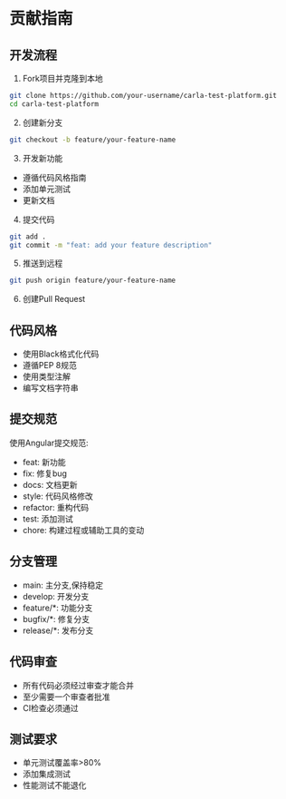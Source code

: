 # 贡献指南

## 开发流程

1. Fork项目并克隆到本地
```bash
git clone https://github.com/your-username/carla-test-platform.git
cd carla-test-platform
```

2. 创建新分支
```bash
git checkout -b feature/your-feature-name
```

3. 开发新功能
- 遵循代码风格指南
- 添加单元测试
- 更新文档

4. 提交代码
```bash
git add .
git commit -m "feat: add your feature description"
```

5. 推送到远程
```bash
git push origin feature/your-feature-name
```

6. 创建Pull Request

## 代码风格

- 使用Black格式化代码
- 遵循PEP 8规范
- 使用类型注解
- 编写文档字符串

## 提交规范

使用Angular提交规范:

- feat: 新功能
- fix: 修复bug
- docs: 文档更新
- style: 代码风格修改
- refactor: 重构代码
- test: 添加测试
- chore: 构建过程或辅助工具的变动

## 分支管理

- main: 主分支,保持稳定
- develop: 开发分支
- feature/*: 功能分支
- bugfix/*: 修复分支
- release/*: 发布分支

## 代码审查

- 所有代码必须经过审查才能合并
- 至少需要一个审查者批准
- CI检查必须通过

## 测试要求

- 单元测试覆盖率>80%
- 添加集成测试
- 性能测试不能退化 
